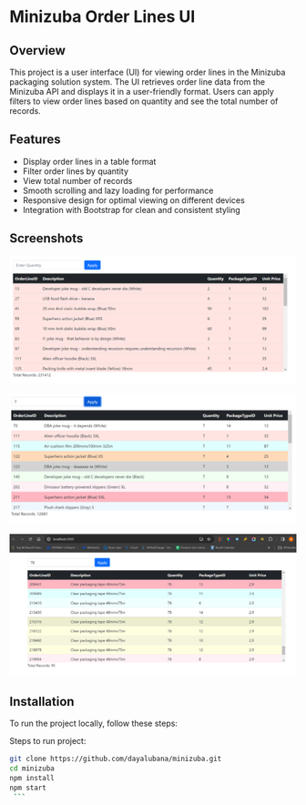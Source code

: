 # Minizuba Order Lines UI

## Overview

This project is a user interface (UI) for viewing order lines in the Minizuba packaging solution system. The UI retrieves order line data from the Minizuba API and displays it in a user-friendly format. Users can apply filters to view order lines based on quantity and see the total number of records.

## Features

- Display order lines in a table format
- Filter order lines by quantity
- View total number of records
- Smooth scrolling and lazy loading for performance
- Responsive design for optimal viewing on different devices
- Integration with Bootstrap for clean and consistent styling

## Screenshots

![alt text](image.png)

![alt text](image-1.png)

![alt text](image-2.png)

## Installation

To run the project locally, follow these steps:

Steps to run project:

   ```bash
   git clone https://github.com/dayalubana/minizuba.git
   cd minizuba
   npm install
   npm start
    ```
